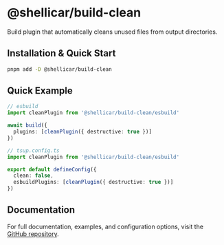 # @shellicar/build-clean

Build plugin that automatically cleans unused files from output directories.

## Installation & Quick Start

```sh
pnpm add -D @shellicar/build-clean
```

## Quick Example

```ts
// esbuild
import cleanPlugin from '@shellicar/build-clean/esbuild'

await build({
  plugins: [cleanPlugin({ destructive: true })]
})
```

```ts
// tsup.config.ts
import cleanPlugin from '@shellicar/build-clean/esbuild'

export default defineConfig({
  clean: false,
  esbuildPlugins: [cleanPlugin({ destructive: true })]
})
```

## Documentation

For full documentation, examples, and configuration options, visit the [GitHub repository](https://github.com/shellicar/build-clean).
